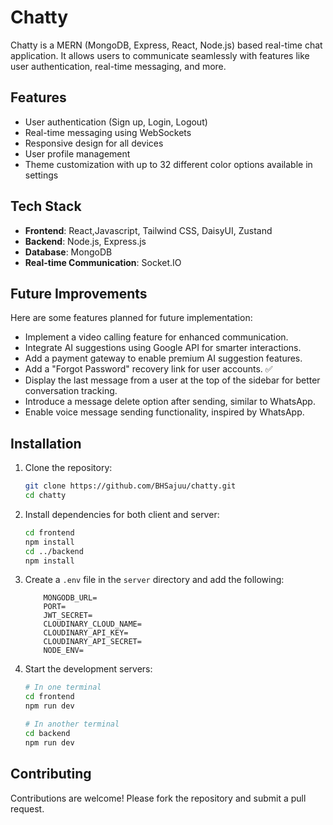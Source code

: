 # Chatty

Chatty is a MERN (MongoDB, Express, React, Node.js) based real-time chat application. It allows users to communicate seamlessly with features like user authentication, real-time messaging, and more.

## Features

- User authentication (Sign up, Login, Logout)
- Real-time messaging using WebSockets
- Responsive design for all devices
- User profile management
- Theme customization with up to 32 different color options available in settings

## Tech Stack

- **Frontend**: React,Javascript, Tailwind CSS, DaisyUI, Zustand
- **Backend**: Node.js, Express.js
- **Database**: MongoDB
- **Real-time Communication**: Socket.IO

## Future Improvements

Here are some features planned for future implementation:

- Implement a video calling feature for enhanced communication.
- Integrate AI suggestions using Google API for smarter interactions.
- Add a payment gateway to enable premium AI suggestion features.
- Add a "Forgot Password" recovery link for user accounts. ✅
- Display the last message from a user at the top of the sidebar for better conversation tracking.
- Introduce a message delete option after sending, similar to WhatsApp.
- Enable voice message sending functionality, inspired by WhatsApp.

## Installation

1. Clone the repository:

   ```bash
   git clone https://github.com/BHSajuu/chatty.git
   cd chatty
   ```

2. Install dependencies for both client and server:

   ```bash
   cd frontend
   npm install
   cd ../backend
   npm install
   ```

3. Create a `.env` file in the `server` directory and add the following:

   ```
       MONGODB_URL=
       PORT=
       JWT_SECRET=
       CLOUDINARY_CLOUD_NAME=
       CLOUDINARY_API_KEY=
       CLOUDINARY_API_SECRET=
       NODE_ENV=
   ```

4. Start the development servers:

   ```bash
   # In one terminal
   cd frontend
   npm run dev

   # In another terminal
   cd backend
   npm run dev
   ```

## Contributing

Contributions are welcome! Please fork the repository and submit a pull request.
